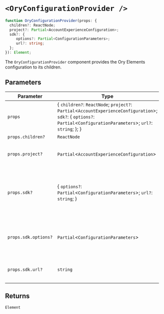# `<OryConfigurationProvider />`

```ts
function OryConfigurationProvider(props: {
  children?: ReactNode;
  project?: Partial<AccountExperienceConfiguration>;
  sdk?: {
     options?: Partial<ConfigurationParameters>;
     url?: string;
  };
}): Element;
```

The `OryConfigurationProvider` component provides the Ory Elements configuration to its children.

## Parameters

| Parameter | Type | Description |
| ------ | ------ | ------ |
| `props` | \{ `children?`: `ReactNode`; `project?`: `Partial`\<`AccountExperienceConfiguration`\>; `sdk?`: \{ `options?`: `Partial`\<`ConfigurationParameters`\>; `url?`: `string`; \}; \} | The properties for the OryConfigurationProvider component. |
| `props.children?` | `ReactNode` | - |
| `props.project?` | `Partial`\<`AccountExperienceConfiguration`\> | This configuration is used to customize the behavior and appearance of Ory Elements. |
| `props.sdk?` | \{ `options?`: `Partial`\<`ConfigurationParameters`\>; `url?`: `string`; \} | The Ory SDK configuration to use. If not provided, the SDK URL will be determined automatically based on the environment. Always required for production environments. |
| `props.sdk.options?` | `Partial`\<`ConfigurationParameters`\> | Additional parameters for the Ory SDK configuration. This can include options like headers, credentials, and other settings. |
| `props.sdk.url?` | `string` | The URL the Ory SDK should connect to. This is typically the base URL of your Ory instance. |

## Returns

`Element`
